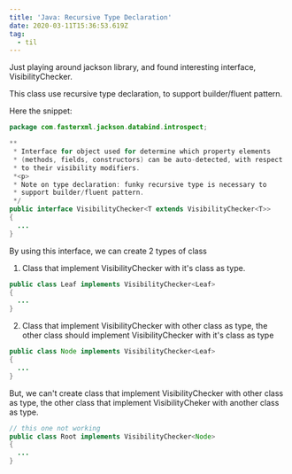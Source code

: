 ```yaml
---
title: 'Java: Recursive Type Declaration'
date: 2020-03-11T15:36:53.619Z
tag:
  - til
---
```

Just playing around jackson library, and found interesting interface, VisibilityChecker.

This class use recursive type declaration, to support builder/fluent pattern.

Here the snippet:

```java
package com.fasterxml.jackson.databind.introspect;

**
 * Interface for object used for determine which property elements
 * (methods, fields, constructors) can be auto-detected, with respect
 * to their visibility modifiers.
 *<p>
 * Note on type declaration: funky recursive type is necessary to
 * support builder/fluent pattern.
 */
public interface VisibilityChecker<T extends VisibilityChecker<T>>
{
  ...
}
```

By using this interface, we can create 2 types of class

1. Class that implement VisibilityChecker with it's class as type.

```java
public class Leaf implements VisibilityChecker<Leaf> 
{
  ...
}
```

2. Class that implement VisibilityChecker with other class as type, the other class should implement VisibilityChecker with it's class as type

```java
public class Node implements VisibilityChecker<Leaf> 
{
  ...
}
```

But, we can't create class that implement VisibilityChecker with other class as type, the other class that implement VisibilityCheker with another class as type.

```java
// this one not working
public class Root implements VisibilityChecker<Node>
{
  ...
}
```